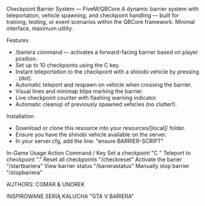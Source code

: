  Checkpoint Barrier System — FiveM/QBCore
A dynamic barrier system with teleportation, vehicle spawning, and checkpoint handling — built for training, testing, or event scenarios within the QBCore framework. Minimal interface, maximum utility.

 Features
- /bariera command — activates a forward-facing barrier based on player position.
- Set up to 10 checkpoints using the C key.
- Instant teleportation to the checkpoint with a shinobi vehicle by pressing . (dot).
- Automatic teleport and respawn on vehicle when crossing the barrier.
- Visual lines and minimap blips marking the barrier.
- Live checkpoint counter with flashing warning indicator.
- Automatic cleanup of previously spawned vehicles (no clutter!).

 Installation
- Download or clone this resource into your resources/[local]/ folder.
- Ensure you have the shinobi vehicle available on the server.
- In your server.cfg, add the line: "ensure BARRIER-SCRIPT"

In-Game Usage
 Action  Command / Key 
 Set a checkpoint  "C "
 Teleport to checkpoint  "."
 Reset all checkpoints  "/checkreset"
 Activate the barier  "/startbariera"
 View barrier status  "/barierastatus"
 Manually stop barrier  "/stopbariera"

 AUTHORS: COMAR & UNOREK
 
 INSPIROWANE SERIĄ KALUCHA "GTA V BARIERA"




